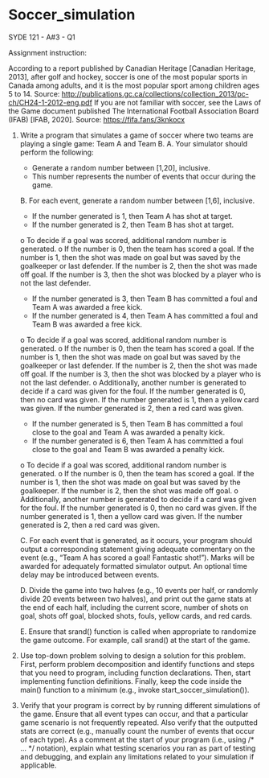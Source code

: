 # Soccer_simulation
SYDE 121 - A#3 - Q1

Assignment instruction:

According to a report published by Canadian Heritage [Canadian Heritage, 2013], after golf and hockey, soccer is one of the most popular sports in Canada among adults, and it is the most popular sport among children ages 5 to 14.
Source: http://publications.gc.ca/collections/collection_2013/pc-ch/CH24-1-2012-eng.pdf
If you are not familiar with soccer, see the Laws of the Game document published The International Football Association Board (IFAB) [IFAB, 2020]. Source: https://fifa.fans/3knkocx

1. Write a program that simulates a game of soccer where two teams are playing a single game: Team A and Team B.
   A. Your simulator should perform the following:
     - Generate a random number between [1,20], inclusive.
     - This number represents the number of events that occur during the game.
     
   B. For each event, generate a random number between [1,6], inclusive.
     - If the number generated is 1, then Team A has shot at target.
     - If the number generated is 2, then Team B has shot at target.

     o To decide if a goal was scored, additional random number is generated.
     o If the number is 0, then the team has scored a goal. If the number is 1, then the shot was made on goal but was
      saved by the goalkeeper or last defender. If the number is 2, then the shot was made off goal. If the number is 3, then the shot was blocked by a player who
      is not the last defender.
      
     - If the number generated is 3, then Team B has committed a foul and Team A was awarded a free kick.
     - If the number generated is 4, then Team A has committed a foul and Team B was awarded a free kick.

     o To decide if a goal was scored, additional random number is generated.
     o If the number is 0, then the team has scored a goal. If the number is 1, then the shot was made on goal but was
       saved by the goalkeeper or last defender. If the number is 2, then the shot was made off goal. If the number is 3,
       then the shot was blocked by a player who is not the last defender.
     o Additionally, another number is generated to decide if a card was given for the foul. If the number generated is
       0, then no card was given. If the number generated is 1, then a yellow card was given. If the number generated is 2, then a red card was given.
      
     - If the number generated is 5, then Team B has committed a foul close to the goal and Team A was awarded a penalty kick.
     - If the number generated is 6, then Team A has committed a foul close to the goal and Team B was awarded a penalty kick.

     o To decide if a goal was scored, additional random number is generated.
     o If the number is 0, then the team has scored a goal. If the number is 1, then the shot was made on goal but was
       saved by the goalkeeper. If the number is 2, then the shot was made off goal.
     o Additionally, another number is generated to decide if a card was given for the foul. If the number generated is
       0, then no card was given. If the number generated is 1, then a yellow card was given. If the number generated is 2, then a red card was given.
      
   C. For each event that is generated, as it occurs, your program should output a corresponding statement giving adequate commentary on the event (e.g., “Team A
      has scored a goal! Fantastic shot!”). Marks will be awarded for adequately formatted simulator output. An optional time delay may be introduced between
      events.
      
   D. Divide the game into two halves (e.g., 10 events per half, or randomly divide 20 events between two halves), and print out the game stats at the end of each
      half, including the current score, number of shots on goal, shots off goal, blocked shots, fouls, yellow cards, and red cards.

   E. Ensure that srand() function is called when appropriate to randomize the game outcome. For example, call srand() at the start of the game.
   
2. Use top-down problem solving to design a solution for this problem.
   First, perform problem decomposition and identify functions and steps that you need to program, including function declarations. Then, start implementing
   function definitions. Finally, keep the code inside the main() function to a minimum (e.g., invoke start_soccer_simulation()).

3. Verify that your program is correct by by running different simulations of the game. Ensure that all event types can occur, and that a particular game scenario
   is not frequently repeated. Also verify that the outputted stats are correct (e.g., manually count the number of events that occur of each type).
   As a comment at the start of your program (i.e., using /* ... */ notation), explain what testing scenarios you ran as part of testing and debugging, and explain
   any limitations related to your simulation if applicable.
